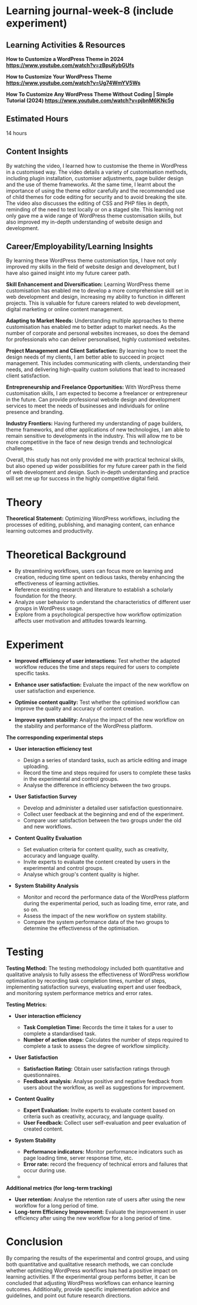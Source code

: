 # Learning journal-week-8 (include experiment)

## Learning Activities & Resources
**How to Customize a WordPress Theme in 2024 https://www.youtube.com/watch?v=zBpuKybGUfs**

**How to Customize Your WordPress Theme https://www.youtube.com/watch?v=Ug74WmYV5Ws**

**How To Customize Any WordPress Theme Without Coding | Simple Tutorial (2024) https://www.youtube.com/watch?v=pjbnM6KNc5g**



## Estimated Hours
14 hours


## Content Insights

By watching the video, I learned how to customise the theme in WordPress in a customised way. The video details a variety of customisation methods, including plugin installation, customiser adjustments, page builder design and the use of theme frameworks. At the same time, I learnt about the importance of using the theme editor carefully and the recommended use of child themes for code editing for security and to avoid breaking the site. The video also discusses the editing of CSS and PHP files in depth, reminding of the need to test locally or on a staged site. This learning not only gave me a wide range of WordPress theme customisation skills, but also improved my in-depth understanding of website design and development.


## Career/Employability/Learning Insights

By learning these WordPress theme customisation tips, I have not only improved my skills in the field of website design and development, but I have also gained insight into my future career path.

**Skill Enhancement and Diversification:** Learning WordPress theme customisation has enabled me to develop a more comprehensive skill set in web development and design, increasing my ability to function in different projects. This is valuable for future careers related to web development, digital marketing or online content management.

**Adapting to Market Needs:** Understanding multiple approaches to theme customisation has enabled me to better adapt to market needs. As the number of corporate and personal websites increases, so does the demand for professionals who can deliver personalised, highly customised websites.

**Project Management and Client Satisfaction:** By learning how to meet the design needs of my clients, I am better able to succeed in project management. This includes communicating with clients, understanding their needs, and delivering high-quality custom solutions that lead to increased client satisfaction.

**Entrepreneurship and Freelance Opportunities:** With WordPress theme customisation skills, I am expected to become a freelancer or entrepreneur in the future. Can provide professional website design and development services to meet the needs of businesses and individuals for online presence and branding.

**Industry Frontiers:** Having furthered my understanding of page builders, theme frameworks, and other applications of new technologies, I am able to remain sensitive to developments in the industry. This will allow me to be more competitive in the face of new design trends and technological challenges.

Overall, this study has not only provided me with practical technical skills, but also opened up wider possibilities for my future career path in the field of web development and design. Such in-depth understanding and practice will set me up for success in the highly competitive digital field.




# Theory

**Theoretical Statement:** Optimizing WordPress workflows, including the processes of editing, publishing, and managing content, can enhance learning outcomes and productivity.

# Theoretical Background

- By streamlining workflows, users can focus more on learning and creation, reducing time spent on tedious tasks, thereby enhancing the effectiveness of learning activities.
- Reference existing research and literature to establish a scholarly foundation for the theory.
- Analyze user behavior to understand the characteristics of different user groups in WordPress usage.
- Explore from a psychological perspective how workflow optimization affects user motivation and attitudes towards learning.

# Experiment 

- **Improved efficiency of user interactions:** Test whether the adapted workflow reduces the time and steps required for users to complete specific tasks.

- **Enhance user satisfaction:** Evaluate the impact of the new workflow on user satisfaction and experience.

- **Optimise content quality:** Test whether the optimised workflow can improve the quality and accuracy of content creation.

- **Improve system stability:** Analyse the impact of the new workflow on the stability and performance of the WordPress platform.

**The corresponding experimental steps**
- **User interaction efficiency test**
  - Design a series of standard tasks, such as article editing and image uploading.
  - Record the time and steps required for users to complete these tasks in the experimental and control groups.
  - Analyse the difference in efficiency between the two groups.
    
- **User Satisfaction Survey**
  - Develop and administer a detailed user satisfaction questionnaire.
  - Collect user feedback at the beginning and end of the experiment.
  - Compare user satisfaction between the two groups under the old and new workflows.

- **Content Quality Evaluation**
  - Set evaluation criteria for content quality, such as creativity, accuracy and language quality.
  - Invite experts to evaluate the content created by users in the experimental and control groups.
  - Analyse which group's content quality is higher.

- **System Stability Analysis**
  - Monitor and record the performance data of the WordPress platform during the experimental period, such as loading time, error rate, and so on.
  - Assess the impact of the new workflow on system stability.
  - Compare the system performance data of the two groups to determine the effectiveness of the optimisation.

# Testing
**Testing Method:** The testing methodology included both quantitative and qualitative analysis to fully assess the effectiveness of WordPress workflow optimisation by recording task completion times, number of steps, implementing satisfaction surveys, evaluating expert and user feedback, and monitoring system performance metrics and error rates.

**Testing Metrics:**

- **User interaction efficiency**
  - **Task Completion Time:** Records the time it takes for a user to complete a standardised task.
  - **Number of action steps:** Calculates the number of steps required to complete a task to assess the degree of workflow simplicity.

- **User Satisfaction**
  - **Satisfaction Rating:** Obtain user satisfaction ratings through questionnaires.
  - **Feedback analysis:** Analyse positive and negative feedback from users about the workflow, as well as suggestions for improvement.

- **Content Quality**
  - **Expert Evaluation:** Invite experts to evaluate content based on criteria such as creativity, accuracy, and language quality.
  - **User Feedback:** Collect user self-evaluation and peer evaluation of created content.

- **System Stability**
  - **Performance indicators:** Monitor performance indicators such as page loading time, server response time, etc.
  - **Error rate:** record the frequency of technical errors and failures that occur during use.
  -
**Additional metrics (for long-term tracking)**
  - **User retention:** Analyse the retention rate of users after using the new workflow for a long period of time.
  - **Long-term Efficiency Improvement:** Evaluate the improvement in user efficiency after using the new workflow for a long period of time.

# Conclusion
By comparing the results of the experimental and control groups, and using both quantitative and qualitative research methods, we can conclude whether optimizing WordPress workflows has had a positive impact on learning activities. If the experimental group performs better, it can be concluded that adjusting WordPress workflows can enhance learning outcomes. Additionally, provide specific implementation advice and guidelines, and point out future research directions.
